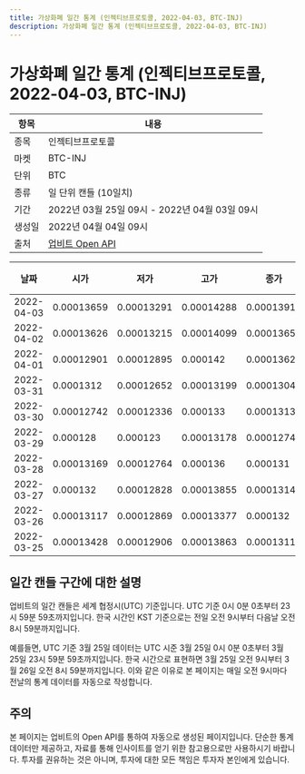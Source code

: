 ```yaml
---
title: 가상화폐 일간 통계 (인젝티브프로토콜, 2022-04-03, BTC-INJ)
description: 가상화폐 일간 통계 (인젝티브프로토콜, 2022-04-03, BTC-INJ)
---
```



가상화폐 일간 통계 (인젝티브프로토콜, 2022-04-03, BTC-INJ)
===

|항목|내용|
|--|--|
|종목|인젝티브프로토콜|
|마켓|BTC-INJ|
|단위|BTC|
|종류|일 단위 캔들 (10일치)|
|기간|2022년 03월 25일 09시 - 2022년 04월 03일 09시|
|생성일|2022년 04월 04일 09시|
|출처|[업비트 Open API](https://docs.upbit.com)|


|날짜|시가|저가|고가|종가|비고|
|--|--|--|--|--|--|
|2022-04-03|0.00013659|0.00013291|0.00014288|0.00013918|    |
|2022-04-02|0.00013626|0.00013215|0.00014099|0.00013659|    |
|2022-04-01|0.00012901|0.00012895|0.000142|0.00013626|    |
|2022-03-31|0.0001312|0.00012652|0.00013199|0.00013049|    |
|2022-03-30|0.00012742|0.00012336|0.000133|0.00013138|    |
|2022-03-29|0.000128|0.000123|0.00013178|0.00012744|    |
|2022-03-28|0.00013169|0.00012764|0.000136|0.000131|    |
|2022-03-27|0.000132|0.00012828|0.00013855|0.0001314|    |
|2022-03-26|0.00013117|0.00012869|0.00013377|0.000132|    |
|2022-03-25|0.00013428|0.00012906|0.00013863|0.00013119|    |


일간 캔들 구간에 대한 설명
---


업비트의 일간 캔들은 세계 협정시(UTC) 기준입니다. 
UTC 기준 0시 0분 0초부터 23시 59분 59초까지입니다. 
한국 시간인 KST 기준으로는 전일 오전 9시부터 다음날 오전 8시 59분까지입니다. 


예를들면, UTC 기준 3월 25일 데이터는 UTC 시준 3월 25일 0시 0분 0초부터 3월 25일 23시 59분 59초까지입니다. 
한국 시간으로 표현하면 3월 25일 오전 9시부터 3월 26일 오전 8시 59분까지입니다. 
이와 같은 이유로 본 페이지는 매일 오전 9시마다 전날의 통계 데이터를 자동으로 작성합니다. 


주의
---


본 페이지는 업비트의 Open API를 통하여 자동으로 생성된 페이지입니다. 
단순한 통계 데이터만 제공하고, 자료를 통해 인사이트를 얻기 위한 참고용으로만 사용하시기 바랍니다. 
투자를 권유하는 것은 아니며, 투자에 대한 모든 책임은 투자자 본인에게 있습니다. 
